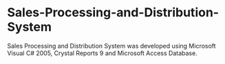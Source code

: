 # Sales-Processing-and-Distribution-System

Sales Processing and Distribution System was developed using Microsoft Visual C# 2005, Crystal Reports 9 and Microsoft Access Database.
